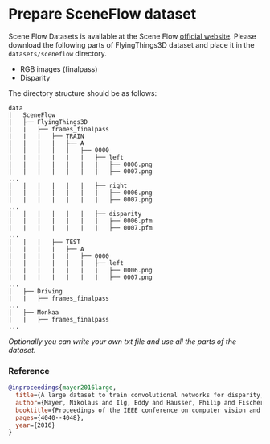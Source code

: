 # Prepare SceneFlow dataset

Scene Flow Datasets is available at the Scene Flow [official website](https://lmb.informatik.uni-freiburg.de/resources/datasets/SceneFlowDatasets.en.html).
Please download the following parts of FlyingThings3D dataset and place it in the `datasets/sceneflow` directory.
- RGB images (finalpass)	
- Disparity

The directory structure should be as follows:
```text
data
|   SceneFlow
|   ├── FlyingThings3D
|   |   ├── frames_finalpass
|   |   |   ├── TRAIN
|   |   |   |   ├── A
|   |   |   |   |   ├── 0000
|   |   |   |   |   |   ├── left
|   |   |   |   |   |   |   ├── 0006.png
|   |   |   |   |   |   |   ├── 0007.png
...
|   |   |   |   |   |   ├── right
|   |   |   |   |   |   |   ├── 0006.png
|   |   |   |   |   |   |   ├── 0007.png
...
|   |   |   |   |   |   ├── disparity
|   |   |   |   |   |   |   ├── 0006.pfm
|   |   |   |   |   |   |   ├── 0007.pfm
...
|   |   |   ├── TEST
|   |   |   |   ├── A
|   |   |   |   |   ├── 0000
|   |   |   |   |   |   ├── left
|   |   |   |   |   |   |   ├── 0006.png
|   |   |   |   |   |   |   ├── 0007.png
...
|   ├── Driving
|   |   ├── frames_finalpass
...
|   ├── Monkaa
|   |   ├── frames_finalpass
...
```

_Optionally you can write your own txt file and use all the parts of the dataset._ 

### Reference 

```bibtex
@inproceedings{mayer2016large,
  title={A large dataset to train convolutional networks for disparity, optical flow, and scene flow estimation},
  author={Mayer, Nikolaus and Ilg, Eddy and Hausser, Philip and Fischer, Philipp and Cremers, Daniel and Dosovitskiy, Alexey and Brox, Thomas},
  booktitle={Proceedings of the IEEE conference on computer vision and pattern recognition},
  pages={4040--4048},
  year={2016}
}
```